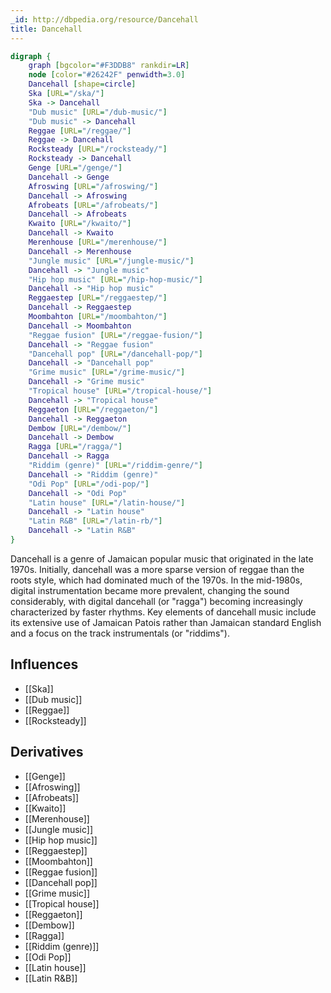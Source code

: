 ```yaml
---
_id: http://dbpedia.org/resource/Dancehall
title: Dancehall
---
```


```dot
digraph {
	graph [bgcolor="#F3DDB8" rankdir=LR]
	node [color="#26242F" penwidth=3.0]
	Dancehall [shape=circle]
	Ska [URL="/ska/"]
	Ska -> Dancehall
	"Dub music" [URL="/dub-music/"]
	"Dub music" -> Dancehall
	Reggae [URL="/reggae/"]
	Reggae -> Dancehall
	Rocksteady [URL="/rocksteady/"]
	Rocksteady -> Dancehall
	Genge [URL="/genge/"]
	Dancehall -> Genge
	Afroswing [URL="/afroswing/"]
	Dancehall -> Afroswing
	Afrobeats [URL="/afrobeats/"]
	Dancehall -> Afrobeats
	Kwaito [URL="/kwaito/"]
	Dancehall -> Kwaito
	Merenhouse [URL="/merenhouse/"]
	Dancehall -> Merenhouse
	"Jungle music" [URL="/jungle-music/"]
	Dancehall -> "Jungle music"
	"Hip hop music" [URL="/hip-hop-music/"]
	Dancehall -> "Hip hop music"
	Reggaestep [URL="/reggaestep/"]
	Dancehall -> Reggaestep
	Moombahton [URL="/moombahton/"]
	Dancehall -> Moombahton
	"Reggae fusion" [URL="/reggae-fusion/"]
	Dancehall -> "Reggae fusion"
	"Dancehall pop" [URL="/dancehall-pop/"]
	Dancehall -> "Dancehall pop"
	"Grime music" [URL="/grime-music/"]
	Dancehall -> "Grime music"
	"Tropical house" [URL="/tropical-house/"]
	Dancehall -> "Tropical house"
	Reggaeton [URL="/reggaeton/"]
	Dancehall -> Reggaeton
	Dembow [URL="/dembow/"]
	Dancehall -> Dembow
	Ragga [URL="/ragga/"]
	Dancehall -> Ragga
	"Riddim (genre)" [URL="/riddim-genre/"]
	Dancehall -> "Riddim (genre)"
	"Odi Pop" [URL="/odi-pop/"]
	Dancehall -> "Odi Pop"
	"Latin house" [URL="/latin-house/"]
	Dancehall -> "Latin house"
	"Latin R&B" [URL="/latin-rb/"]
	Dancehall -> "Latin R&B"
}
```

Dancehall is a genre of Jamaican popular music that originated in the late 1970s. Initially, dancehall was a more sparse version of reggae than the roots style, which had dominated much of the 1970s. In the mid-1980s, digital instrumentation became more prevalent, changing the sound considerably, with digital dancehall (or "ragga") becoming increasingly characterized by faster rhythms. Key elements of dancehall music include its extensive use of Jamaican Patois rather than Jamaican standard English and a focus on the track instrumentals (or "riddims").

## Influences
- [[Ska]]
- [[Dub music]]
- [[Reggae]]
- [[Rocksteady]]

## Derivatives
- [[Genge]]
- [[Afroswing]]
- [[Afrobeats]]
- [[Kwaito]]
- [[Merenhouse]]
- [[Jungle music]]
- [[Hip hop music]]
- [[Reggaestep]]
- [[Moombahton]]
- [[Reggae fusion]]
- [[Dancehall pop]]
- [[Grime music]]
- [[Tropical house]]
- [[Reggaeton]]
- [[Dembow]]
- [[Ragga]]
- [[Riddim (genre)]]
- [[Odi Pop]]
- [[Latin house]]
- [[Latin R&B]]
